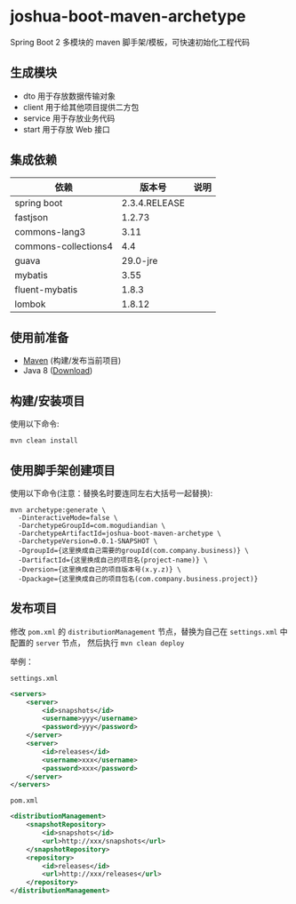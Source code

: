 # joshua-boot-maven-archetype

Spring Boot 2 多模块的 maven 脚手架/模板，可快速初始化工程代码

## 生成模块

- dto 用于存放数据传输对象
- client 用于给其他项目提供二方包
- service 用于存放业务代码
- start 用于存放 Web 接口

## 集成依赖

| 依赖                  | 版本号           | 说明  |
|----------------------|---------------|-----|
| spring boot          | 2.3.4.RELEASE |     |
| fastjson             | 1.2.73        |     |
| commons-lang3        | 3.11          |     |
| commons-collections4 | 4.4           |     |
| guava                | 29.0-jre      |     |
| mybatis              | 3.55          |     |
| fluent-mybatis       | 1.8.3         |     |
| lombok               | 1.8.12        |     |

## 使用前准备

- [Maven](https://maven.apache.org/) (构建/发布当前项目)
- Java 8 ([Download](https://adoptopenjdk.net/releases.html?variant=openjdk8))

## 构建/安装项目

使用以下命令:

`mvn clean install`

## 使用脚手架创建项目

使用以下命令(注意：替换名时要连同左右大括号一起替换):

```
mvn archetype:generate \
  -DinteractiveMode=false \
  -DarchetypeGroupId=com.mogudiandian \
  -DarchetypeArtifactId=joshua-boot-maven-archetype \
  -DarchetypeVersion=0.0.1-SNAPSHOT \
  -DgroupId={这里换成自己需要的groupId(com.company.business)} \
  -DartifactId={这里换成自己的项目名(project-name)} \
  -Dversion={这里换成自己的项目版本号(x.y.z)} \
  -Dpackage={这里换成自己的项目包名(com.company.business.project)}
```

## 发布项目

修改 `pom.xml` 的 `distributionManagement` 节点，替换为自己在 `settings.xml` 中 配置的 `server` 节点，
然后执行 `mvn clean deploy`

举例：

`settings.xml`

```xml
<servers>
    <server>
        <id>snapshots</id>
        <username>yyy</username>
        <password>yyy</password>
    </server>
    <server>
        <id>releases</id>
        <username>xxx</username>
        <password>xxx</password>
    </server>
</servers>
```

`pom.xml`

```xml
<distributionManagement>
    <snapshotRepository>
        <id>snapshots</id>
        <url>http://xxx/snapshots</url>
    </snapshotRepository>
    <repository>
        <id>releases</id>
        <url>http://xxx/releases</url>
    </repository>
</distributionManagement>
```
